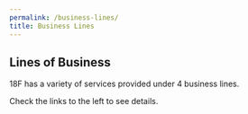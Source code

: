 ```yaml
---
permalink: /business-lines/
title: Business Lines
---
```

## Lines of Business

18F has a variety of services provided under 4 business lines.

Check the links to the left to see details.
